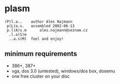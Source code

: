 plasm
=====

	(P)l.a..	author Ales Najmann
	 p(L)a.s.	assembled 2002-06-13
	 p.l(A)s.m  	ales.najmann@seznam.cz
	  .l.a(S)m  	
	  ..a.s(M)	feel and enjoy!

minimum requirements
--------------------

* 386+, 387+
* vga, dos 3.0 (untested), windows/dos box, dosemu
* one free cluster on your disc
